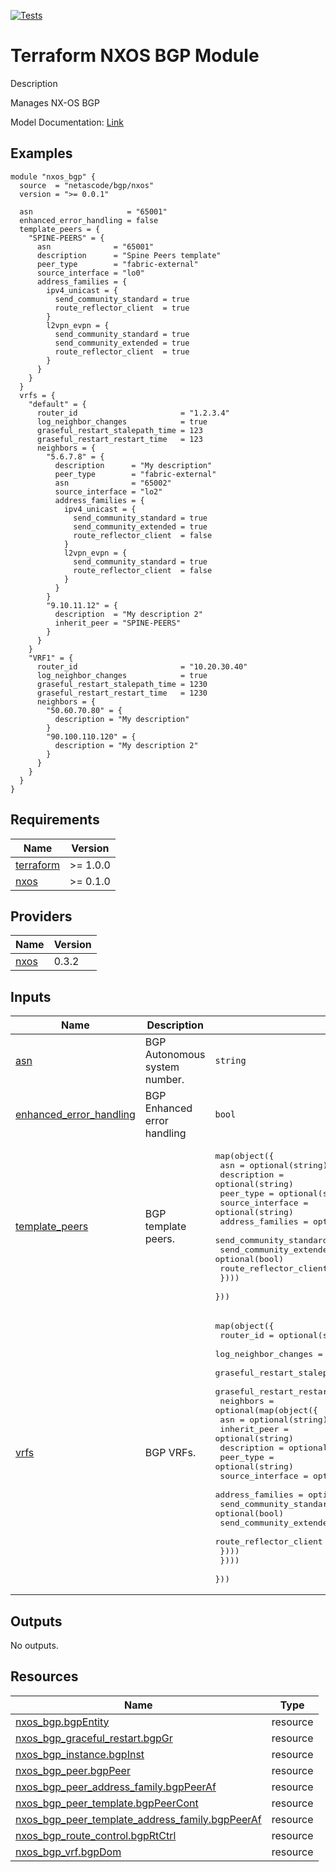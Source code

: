 <!-- BEGIN_TF_DOCS -->
[![Tests](https://github.com/netascode/terraform-nxos-bgp/actions/workflows/test.yml/badge.svg)](https://github.com/netascode/terraform-nxos-bgp/actions/workflows/test.yml)

# Terraform NXOS BGP Module

Description

Manages NX-OS BGP

Model Documentation: [Link](https://developer.cisco.com/docs/cisco-nexus-3000-and-9000-series-nx-api-rest-sdk-user-guide-and-api-reference-release-9-3x/#!configuring-bgp)

## Examples

```hcl
module "nxos_bgp" {
  source  = "netascode/bgp/nxos"
  version = ">= 0.0.1"

  asn                     = "65001"
  enhanced_error_handling = false
  template_peers = {
    "SPINE-PEERS" = {
      asn              = "65001"
      description      = "Spine Peers template"
      peer_type        = "fabric-external"
      source_interface = "lo0"
      address_families = {
        ipv4_unicast = {
          send_community_standard = true
          route_reflector_client  = true
        }
        l2vpn_evpn = {
          send_community_standard = true
          send_community_extended = true
          route_reflector_client  = true
        }
      }
    }
  }
  vrfs = {
    "default" = {
      router_id                       = "1.2.3.4"
      log_neighbor_changes            = true
      graseful_restart_stalepath_time = 123
      graseful_restart_restart_time   = 123
      neighbors = {
        "5.6.7.8" = {
          description      = "My description"
          peer_type        = "fabric-external"
          asn              = "65002"
          source_interface = "lo2"
          address_families = {
            ipv4_unicast = {
              send_community_standard = true
              send_community_extended = true
              route_reflector_client  = false
            }
            l2vpn_evpn = {
              send_community_standard = true
              route_reflector_client  = false
            }
          }
        }
        "9.10.11.12" = {
          description  = "My description 2"
          inherit_peer = "SPINE-PEERS"
        }
      }
    }
    "VRF1" = {
      router_id                       = "10.20.30.40"
      log_neighbor_changes            = true
      graseful_restart_stalepath_time = 1230
      graseful_restart_restart_time   = 1230
      neighbors = {
        "50.60.70.80" = {
          description = "My description"
        }
        "90.100.110.120" = {
          description = "My description 2"
        }
      }
    }
  }
}
```

## Requirements

| Name | Version |
|------|---------|
| <a name="requirement_terraform"></a> [terraform](#requirement\_terraform) | >= 1.0.0 |
| <a name="requirement_nxos"></a> [nxos](#requirement\_nxos) | >= 0.1.0 |

## Providers

| Name | Version |
|------|---------|
| <a name="provider_nxos"></a> [nxos](#provider\_nxos) | 0.3.2 |

## Inputs

| Name | Description | Type | Default | Required |
|------|-------------|------|---------|:--------:|
| <a name="input_asn"></a> [asn](#input\_asn) | BGP Autonomous system number. | `string` | n/a | yes |
| <a name="input_enhanced_error_handling"></a> [enhanced\_error\_handling](#input\_enhanced\_error\_handling) | BGP Enhanced error handling | `bool` | `true` | no |
| <a name="input_template_peers"></a> [template\_peers](#input\_template\_peers) | BGP template peers. | <pre>map(object({<br>    asn              = optional(string)<br>    description      = optional(string)<br>    peer_type        = optional(string)<br>    source_interface = optional(string)<br>    address_families = optional(map(object({<br>      send_community_standard = optional(bool)<br>      send_community_extended = optional(bool)<br>      route_reflector_client  = optional(bool)<br>    })))<br>  }))</pre> | `{}` | no |
| <a name="input_vrfs"></a> [vrfs](#input\_vrfs) | BGP VRFs. | <pre>map(object({<br>    router_id                       = optional(string)<br>    log_neighbor_changes            = optional(bool)<br>    graseful_restart_stalepath_time = optional(number)<br>    graseful_restart_restart_time   = optional(number)<br>    neighbors = optional(map(object({<br>      asn              = optional(string)<br>      inherit_peer     = optional(string)<br>      description      = optional(string)<br>      peer_type        = optional(string)<br>      source_interface = optional(string)<br>      address_families = optional(map(object({<br>        send_community_standard = optional(bool)<br>        send_community_extended = optional(bool)<br>        route_reflector_client  = optional(bool)<br>      })))<br>    })))<br>  }))</pre> | `{}` | no |

## Outputs

No outputs.

## Resources

| Name | Type |
|------|------|
| [nxos_bgp.bgpEntity](https://registry.terraform.io/providers/netascode/nxos/latest/docs/resources/bgp) | resource |
| [nxos_bgp_graceful_restart.bgpGr](https://registry.terraform.io/providers/netascode/nxos/latest/docs/resources/bgp_graceful_restart) | resource |
| [nxos_bgp_instance.bgpInst](https://registry.terraform.io/providers/netascode/nxos/latest/docs/resources/bgp_instance) | resource |
| [nxos_bgp_peer.bgpPeer](https://registry.terraform.io/providers/netascode/nxos/latest/docs/resources/bgp_peer) | resource |
| [nxos_bgp_peer_address_family.bgpPeerAf](https://registry.terraform.io/providers/netascode/nxos/latest/docs/resources/bgp_peer_address_family) | resource |
| [nxos_bgp_peer_template.bgpPeerCont](https://registry.terraform.io/providers/netascode/nxos/latest/docs/resources/bgp_peer_template) | resource |
| [nxos_bgp_peer_template_address_family.bgpPeerAf](https://registry.terraform.io/providers/netascode/nxos/latest/docs/resources/bgp_peer_template_address_family) | resource |
| [nxos_bgp_route_control.bgpRtCtrl](https://registry.terraform.io/providers/netascode/nxos/latest/docs/resources/bgp_route_control) | resource |
| [nxos_bgp_vrf.bgpDom](https://registry.terraform.io/providers/netascode/nxos/latest/docs/resources/bgp_vrf) | resource |
<!-- END_TF_DOCS -->